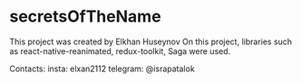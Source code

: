 # secretsOfTheName
This project was created by Elkhan Huseynov
On this project, libraries such as react-native-reanimated, redux-toolkit, Saga were used.

Contacts:
insta: elxan2112
telegram: @israpatalok
